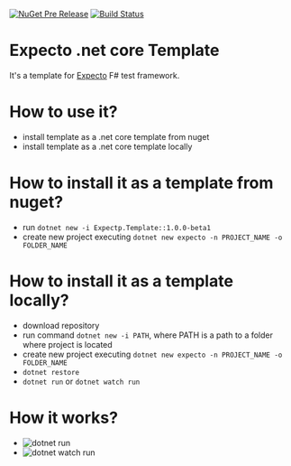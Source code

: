[![NuGet Pre Release](https://img.shields.io/nuget/vpre/Expecto.Template.svg)](https://www.nuget.org/packages/Expecto.Template)
[![Build Status](https://travis-ci.org/MNie/Expecto.Template.svg?branch=master)](https://travis-ci.org/MNie/Expecto.Template)

# Expecto .net core Template
It's a template for [Expecto](https://github.com/haf/expecto) F# test framework.

# How to use it?
* install template as a .net core template from nuget
* install template as a .net core template locally

# How to install it as a template from nuget?
* run `dotnet new -i Expectp.Template::1.0.0-beta1`
* create new project executing `dotnet new expecto -n PROJECT_NAME -o FOLDER_NAME`

# How to install it as a template locally?
* download repository
* run command `dotnet new -i PATH`, where PATH is a path to a folder where project is located
* create new project executing `dotnet new expecto -n PROJECT_NAME -o FOLDER_NAME`
* `dotnet restore`
* `dotnet run` or `dotnet watch run`

# How it works?
* ![dotnet run](https://github.com/MNie/Expecto.Template/images/expecto.gif)
* ![dotnet watch run](https://github.com/MNie/Expecto.Template/images/expectowatch.gif)
